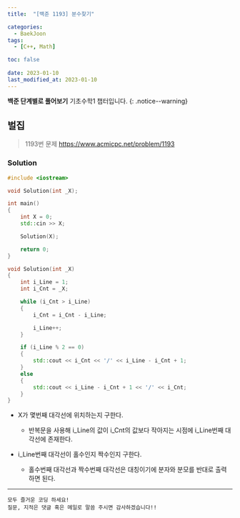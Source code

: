 ```yaml
---
title:  "[백준 1193] 분수찾기"

categories:
  - BaekJoon
tags:
  - [C++, Math]

toc: false
 
date: 2023-01-10
last_modified_at: 2023-01-10
---
```


**백준 단계별로 풀어보기** 기초수학1 챕터입니다.
{: .notice--warning}


## 벌집

> 1193번 문제 <https://www.acmicpc.net/problem/1193>

### Solution
```cpp
#include <iostream>

void Solution(int _X);

int main()
{
	int X = 0;
	std::cin >> X;

	Solution(X);

	return 0;
}

void Solution(int _X)
{
	int i_Line = 1;
	int i_Cnt = _X;

	while (i_Cnt > i_Line)
	{
		i_Cnt = i_Cnt - i_Line;

		i_Line++;
	}

	if (i_Line % 2 == 0)
	{
		std::cout << i_Cnt << '/' << i_Line - i_Cnt + 1;
	}
	else
	{
		std::cout << i_Line - i_Cnt + 1 << '/' << i_Cnt;
	}
}
```

- X가 몇번째 대각선에 위치하는지 구한다.
  - 반복문을 사용해 i_Line의 값이 i_Cnt의 값보다 작아지는 시점에 i_Line번째 대각선에 존재한다.  

- i_Line번째 대각선이 홀수인지 짝수인지 구한다.
  - 홀수번째 대각선과 짝수번째 대각선은 대칭이기에 분자와 분모를 반대로 출력하면 된다.


***

    모두 즐거운 코딩 하세요!
    질문, 지적은 댓글 혹은 메일로 말씀 주시면 감사하겠습니다!!
    